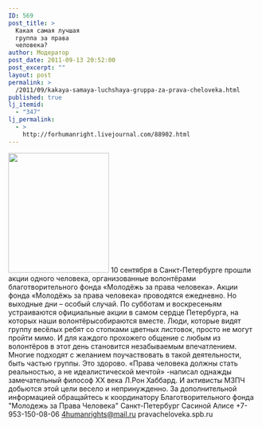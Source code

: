 ```yaml
---
ID: 569
post_title: >
  Какая самая лучшая
  группа за права
  человека?
author: Модератор
post_date: 2011-09-13 20:52:00
post_excerpt: ""
layout: post
permalink: >
  /2011/09/kakaya-samaya-luchshaya-gruppa-za-prava-cheloveka.html
published: true
lj_itemid:
  - "347"
lj_permalink:
  - >
    http://forhumanright.livejournal.com/88902.html
---
```

<a href="http://pics.livejournal.com/forhumanright/pic/00008r2h/"><img src="http://pics.livejournal.com/forhumanright/pic/00008r2h" width="202" height="240" border='0'/></a> 10 сентября в Санкт-Петербурге прошли акции одного человека, организованные волонтёрами благотворительного фонда «Молодёжь за права человека».
Акции фонда «Молодёжь за права человека» проводятся ежедневно. Но выходные дни – особый случай. По субботам и воскресеньям устраиваются официальные акции в самом сердце Петербурга, на которых наши волонтёрысобираются вместе. Люди, которые видят  группу весёлых ребят со стопками цветных листовок, просто не могут пройти мимо. И для каждого прохожего общение с любым из волонтёров в этот день становится незабываемым впечатлением. Многие подходят с желанием поучаствовать в такой деятельности, быть частью группы. Это здорово.
«Права человека должны стать реальностью, а не идеалистической мечтой» -написал однажды замечательный философ  ХХ века Л.Рон Хаббард. И активисты МЗПЧ добьются этой цели весело и непринужденно.
За дополнительной информацией обращайтесь к координатору
 Благотворительного фонда
 "Молодежь за Права Человека" Санкт-Петербург 
Сасиной Алисе 
+7-953-150-08-06 
4humanrights@mail.ru
pravacheloveka.spb.ru